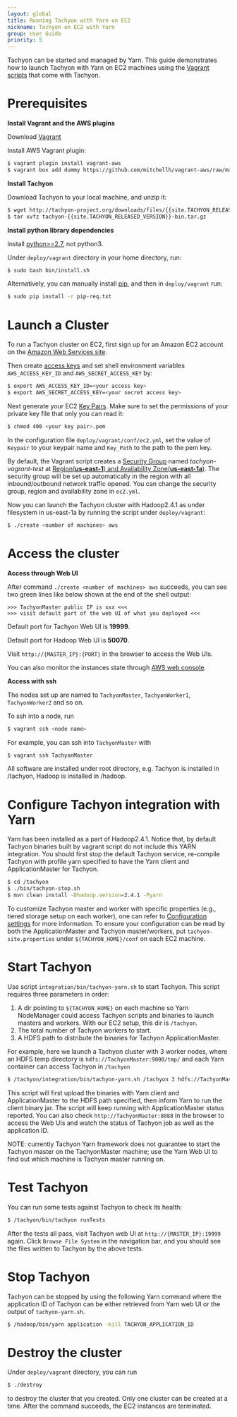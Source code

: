 ```yaml
---
layout: global
title: Running Tachyon with Yarn on EC2
nickname: Tachyon on EC2 with Yarn
group: User Guide
priority: 5
---
```


Tachyon can be started and managed by Yarn. This guide demonstrates how to launch Tachyon with Yarn
on EC2 machines using the
[Vagrant scripts](https://github.com/amplab/tachyon/tree/master/deploy/vagrant) that come with
Tachyon.

# Prerequisites

**Install Vagrant and the AWS plugins**

Download [Vagrant](https://www.vagrantup.com/downloads.html)

Install AWS Vagrant plugin:

```bash
$ vagrant plugin install vagrant-aws
$ vagrant box add dummy https://github.com/mitchellh/vagrant-aws/raw/master/dummy.box
```

**Install Tachyon**

Download Tachyon to your local machine, and unzip it:

```bash
$ wget http://tachyon-project.org/downloads/files/{{site.TACHYON_RELEASED_VERSION}}/tachyon-{{site.TACHYON_RELEASED_VERSION}}-bin.tar.gz
$ tar xvfz tachyon-{{site.TACHYON_RELEASED_VERSION}}-bin.tar.gz
```

**Install python library dependencies**

Install [python>=2.7](https://www.python.org/), not python3.

Under `deploy/vagrant` directory in your home directory, run:

```bash
$ sudo bash bin/install.sh
```

Alternatively, you can manually install [pip](https://pip.pypa.io/en/latest/installing/), and then
in `deploy/vagrant` run:

```bash
$ sudo pip install -r pip-req.txt
```

# Launch a Cluster

To run a Tachyon cluster on EC2, first sign up for an Amazon EC2 account
on the [Amazon Web Services site](http://aws.amazon.com/).

Then create [access keys](https://aws.amazon.com/developers/access-keys/) and set shell environment
variables `AWS_ACCESS_KEY_ID` and `AWS_SECRET_ACCESS_KEY` by:

```bash
$ export AWS_ACCESS_KEY_ID=<your access key>
$ export AWS_SECRET_ACCESS_KEY=<your secret access key>
```

Next generate your EC2
[Key Pairs](http://docs.aws.amazon.com/AWSEC2/latest/UserGuide/ec2-key-pairs.html). Make sure to set
the permissions of your private key file that only you can read it:

```bash
$ chmod 400 <your key pair>.pem
```

In the configuration file `deploy/vagrant/conf/ec2.yml`, set the value of `Keypair` to your keypair
name and `Key_Path` to the path to the pem key.

By default, the Vagrant script creates a
[Security Group](http://docs.aws.amazon.com/AWSEC2/latest/UserGuide/using-network-security.html)
named *tachyon-vagrant-test* at
[Region(**us-east-1**) and Availability Zone(**us-east-1a**)](http://docs.aws.amazon.com/AWSEC2/latest/UserGuide/using-regions-availability-zones.html).
The security group will be set up automatically in the region with all inbound/outbound network
traffic opened. You can change the security group, region and availability zone in `ec2.yml`.

Now you can launch the Tachyon cluster with Hadoop2.4.1 as under filesystem in us-east-1a by running
the script under `deploy/vagrant`:

```bash
$ ./create <number of machines> aws
```

# Access the cluster

**Access through Web UI**

After command `./create <number of machines> aws` succeeds, you can see two green lines like below
shown at the end of the shell output:

    >>> TachyonMaster public IP is xxx <<<
    >>> visit default port of the web UI of what you deployed <<<

Default port for Tachyon Web UI is **19999**.

Default port for Hadoop Web UI is **50070**.

Visit `http://{MASTER_IP}:{PORT}` in the browser to access the Web UIs.

You can also monitor the instances state through
[AWS web console](https://console.aws.amazon.com/console/home?region=us-east-1).

**Access with ssh**

The nodes set up are named to `TachyonMaster`, `TachyonWorker1`, `TachyonWorker2` and so on.

To ssh into a node, run

```bash
$ vagrant ssh <node name>
```

For example, you can ssh into `TachyonMaster` with

```bash
$ vagrant ssh TachyonMaster
```

All software are installed under root directory, e.g. Tachyon is installed in /tachyon, Hadoop is
installed in /hadoop.

# Configure Tachyon integration with Yarn

Yarn has been installed as a part of Hadoop2.4.1. Notice that, by default Tachyon binaries built by
vagrant script do not include this YARN integration. You should first stop the default Tachyon
service, re-compile Tachyon with profile yarn specified to have the Yarn client and
ApplicationMaster for Tachyon.

```bash
$ cd /tachyon
$ ./bin/tachyon-stop.sh
$ mvn clean install -Dhadoop.version=2.4.1 -Pyarn
```

To customize Tachyon master and worker with specific properties (e.g., tiered storage setup on each
worker), one can refer to [Configuration settings](Configuration-Settings.html) for more
information. To ensure your configuration can be read by both the ApplicationMaster and Tachyon
master/workers, put `tachyon-site.properties` under `${TACHYON_HOME}/conf` on each EC2 machine.

# Start Tachyon

Use script `integration/bin/tachyon-yarn.sh` to start Tachyon. This script requires three parameters in order:
1. A dir pointing to `${TACHYON_HOME}` on each machine so Yarn NodeManager could access Tachyon
scripts and binaries to launch masters and workers. With our EC2 setup, this dir is `/tachyon`.
2. The total number of Tachyon workers to start.
3. A HDFS path to distribute the binaries for Tachyon ApplicationMaster.

For example, here we launch a Tachyon cluster with 3 worker nodes, where an HDFS temp directory is
`hdfs://TachyonMaster:9000/tmp/` and each Yarn container can access Tachyon in `/tachyon`

```bash
$ /tachyon/integration/bin/tachyon-yarn.sh /tachyon 3 hdfs://TachyonMaster:9000/tmp/
```

This script will first upload the binaries with Yarn client and ApplicationMaster to the HDFS path
specified, then inform Yarn to run the client binary jar. The script will keep running with
ApplicationMaster status reported. You can also check `http://TachyonMaster:8088` in the browser to
access the Web UIs and watch the status of Tachyon job as well as the application ID.

NOTE: currently Tachyon Yarn framework does not guarantee to start the Tachyon master on the
TachyonMaster machine; use the Yarn Web UI to find out which machine is Tachyon master running on.

# Test Tachyon

You can run some tests against Tachyon to check its health:

```bash
$ /tachyon/bin/tachyon runTests
```

After the tests all pass, visit Tachyon web UI at `http://{MASTER_IP}:19999` again. Click `Browse
File System` in the navigation bar, and you should see the files written to Tachyon by the above
tests.


# Stop Tachyon

Tachyon can be stopped by using the following Yarn command where the application ID of Tachyon can
 be either retrieved from Yarn web UI or the output of `tachyon-yarn.sh`.

```bash
$ /hadoop/bin/yarn application -kill TACHYON_APPLICATION_ID
```

# Destroy the cluster

Under `deploy/vagrant` directory, you can run

```bash
$ ./destroy
```

to destroy the cluster that you created. Only one cluster can be created at a time. After the
command succeeds, the EC2 instances are terminated.
